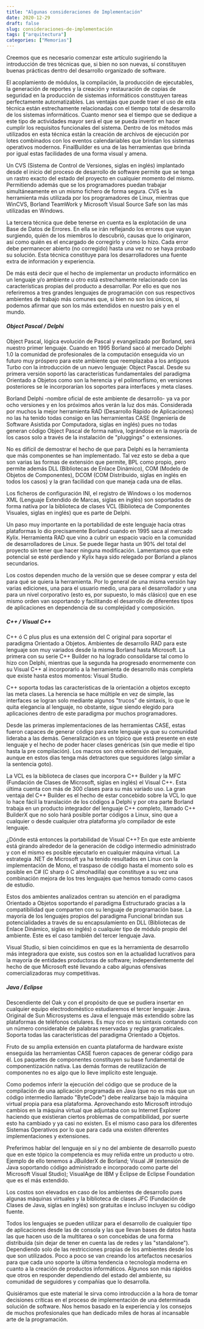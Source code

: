 ```yaml
---
title: "Algunas consideraciones de Implementación"
date: 2020-12-29
draft: false
slug: consideraciones-de-implementación
tags: ["arquitectura"]
categories: ["Memorias"]
---
```

Creemos que es necesario comenzar este artículo sugiriendo la introducción de tres técnicas que, si bien no son nuevas, sí constituyen buenas prácticas dentro del desarrollo organizado de software.

El acoplamiento de módulos, la compilación, la producción de ejecutables, la generación de reportes y la creación y restauración de copias de seguridad en la producción de sistemas informáticos constituyen tareas perfectamente automatizables. Las ventajas que puede traer el uso de esta técnica están estrechamente relacionadas con el tiempo total de desarrollo de los sistemas informáticos. Cuanto menor sea el tiempo que se dedique a este tipo de actividades mayor será el que se pueda invertir en hacer cumplir los requisitos funcionales del sistema. Dentro de los métodos más utilizados en esta técnica están la creación de archivos de ejecución por lotes combinados con los eventos calendariables que brindan los sistemas operativos modernos. FinalBuilder es una de las herramientas que brinda por igual estas facilidades de una forma visual y amena.

Un CVS (Sistema de Control de Versiones, siglas en inglés) implantado desde el inicio del proceso de desarrollo de software permite que se tenga un rastro exacto del estado del proyecto en cualquier momento del mismo. Permitiendo además que se los programadores puedan trabajar simultáneamente en un mismo fichero de forma segura. CVS es la herramienta más utilizada por los programadores de Linux, mientras que WinCVS, Borland TeamWork y Microsoft Visual Source Safe son las más utilizadas en Windows.

La tercera técnica que debe tenerse en cuenta es la explotación de una Base de Datos de Errores. En ella se irán reflejando los errores que vayan surgiendo, quién de los miembros lo descubrió, causas que lo originaron, así como quién es el encargado de corregirlo y cómo lo hizo. Cada error debe permanecer abierto (no corregido) hasta una vez no se haya probado su solución. Esta técnica constituye para los desarrolladores una fuente extra de información y experiencia.

De más está decir que el hecho de implementar un producto informático en un lenguaje y/o ambiente u otro está estrechamente relacionado con las características propias del producto a desarrollar. Por ello es que nos referiremos a tres grandes lenguajes de programación con sus respectivos ambientes de trabajo más comunes que, si bien no son los únicos, sí podemos afirmar que son los más extendidos en nuestro país y en el mundo.

##### Object Pascal / Delphi #####

Object Pascal, lógica evolución de Pascal y evangelizado por Borland, será nuestro primer lenguaje. Cuando en 1995 Borland sacó al mercado Delphi 1.0 la comunidad de profesionales de la computación enseguida vio un futuro muy próspero para este ambiente que reemplazaba a los antiguos Turbo con la introducción de un nuevo lenguaje: Object Pascal. Desde su primera versión soportó las características fundamentales del paradigma Orientado a Objetos como son la herencia y el polimorfismo, en versiones posteriores se le incorporarían los soportes para interfaces y meta clases.

Borland Delphi -nombre oficial de este ambiente de desarrollo- ya va por ocho versiones y en los próximos años verán la luz dos más. Considerada por muchos la mejor herramienta RAD (Desarrollo Rápido de Aplicaciones) no las ha tenido todas consigo en las herramientas CASE (Ingeniería de Software Asistida por Computadora, siglas en inglés) pues no todas generan código Object Pascal de forma nativa, lográndose en la mayoría de los casos solo a través de la instalación de "pluggings" o extensiones.

No es difícil de demostrar el hecho de que para Delphi es la herramienta que más componentes se han implementado. Tal vez esto se deba a que son varias las formas de extensión que permite, BPL como propio, pero permite además DLL (Bibliotecas de Enlace Dinámico), COM (Modelo de Objetos de Componentes), DCOM (COM Distribuido, siglas en inglés en todos los casos) y la gran facilidad con que maneja cada una de ellas.

Los ficheros de configuración INI, el registro de Windows o los modernos XML (Lenguaje Extendido de Marcas, siglas en inglés) son soportados de forma nativa por la biblioteca de clases VCL (Biblioteca de Componentes Visuales, siglas en inglés) que es parte de Delphi.

Un paso muy importante en la portabilidad de este lenguaje hacia otras plataformas lo dio precisamente Borland cuando en 1995 saca al mercado Kylix. Herramienta RAD que vino a cubrir un espacio vacío en la comunidad de desarrolladores de Linux. Se puede llegar hasta un 90% del total del proyecto sin tener que hacer ninguna modificación. Lamentamos que este potencial se esté perdiendo y Kylix haya sido relegado por Borland a planos secundarios.

Los costos dependen mucho de la versión que se desee comprar y esta del para qué se quiera la herramienta. Por lo general de una misma versión hay varias ediciones, una para el usuario medio, una para el desarrollador y una para un nivel corporativo (esto es, por supuesto, lo más clásico) que en ese mismo orden van soportando y facilitando el desarrollo de diferentes tipos de aplicaciones en dependencia de su complejidad y composición.

##### C++ / Visual C++ #####

C++ ó C plus plus es una extensión del C original para soportar el paradigma Orientado a Objetos. Ambientes de desarrollo RAD para este lenguaje son muy variados desde la misma Borland hasta Microsoft. La primera con su serie C++ Builder no ha logrado consolidarse tal como lo hizo con Delphi, mientras que la segunda ha progresado enormemente con su Visual C++ al incorporarlo a la herramienta de desarrollo más completa que existe hasta estos momentos: Visual Studio.

C++ soporta todas las características de la orientación a objetos excepto las meta clases. La herencia se hace múltiple en vez de simple, las interfaces se logran solo mediante algunos "trucos" de sintaxis, lo que le quita elegancia al lenguaje, no obstante, sigue siendo elegido para aplicaciones dentro de este paradigma por muchos programadores.

Desde las primeras implementaciones de las herramientas CASE, estas fueron capaces de generar código para este lenguaje ya que su comunidad lideraba a las demás. Generalización es un tópico que está presente en este lenguaje y el hecho de poder hacer clases genéricas (sin que medie el tipo hasta la pre compilación). Los macros son otra extensión del lenguaje, aunque en estos días tenga más detractores que seguidores (algo similar a la sentencia goto).

La VCL es la biblioteca de clases que incorpora C++ Builder y la MFC (Fundación de Clases de Microsoft, siglas en inglés) el Visual C++. Esta última cuenta con más de 300 clases para su más variado uso. La gran ventaja del C++ Builder es el hecho de estar concebido sobre la VCL lo que lo hace fácil la translación de los códigos a Delphi y por otra parte Borland trabaja en un producto integrador del lenguaje C++ completo, llamado C++ BuilderX que no solo hará posible portar códigos a Linux, sino que a cualquier o desde cualquier otra plataforma y/o compilador de este lenguaje.

¿Dónde está entonces la portabilidad de Visual C++? En que este ambiente está girando alrededor de la generación de código intermedio administrado y con el mismo es posible ejecutarlo en cualquier máquina virtual. La estrategia .NET de Microsoft ya ha tenido resultados en Linux con la implementación de Mono, el traspaso de código hasta el momento solo es posible en C# (C sharp ó C almohadilla) que constituye a su vez una combinación mejora de los tres lenguajes que hemos tomado como casos de estudio.

Estos dos ambientes analizados centran su atención en el paradigma Orientado a Objetos soportando el paradigma Estructurado gracias a la compatibilidad que comparten con su lenguaje de programación base. La mayoría de los lenguajes propios del paradigma Funcional brindan sus potencialidades a través de su encapsulamiento en DLL (Bibliotecas de Enlace Dinámico, siglas en inglés) o cualquier tipo de módulo propio del ambiente. Este es el caso también del tercer lenguaje Java.

Visual Studio, si bien coincidimos en que es la herramienta de desarrollo más integradora que existe, sus costos son en la actualidad lucrativos para la mayoría de entidades productoras de software; independientemente del hecho de que Microsoft esté llevando a cabo algunas ofensivas comercializadoras muy competitivas.

##### Java / Eclipse #####

Descendiente del Oak y con el propósito de que se pudiera insertar en cualquier equipo electrodoméstico estudiaremos el tercer lenguaje: Java. Original de Sun Microsystems es Java el lenguaje más extendido sobre las plataformas de teléfonos celulares. Es muy rico en su sintaxis contando con un número considerable de palabras reservadas y reglas gramaticales. Soporta todas las características del paradigma Orientado a Objetos.

Fruto de su amplia extensión en cuanta plataforma de hardware existe enseguida las herramientas CASE fueron capaces de generar código para él. Los paquetes de componentes constituyen su base fundamental de componentización nativa. Las demás formas de reutilización de componentes no es algo que lo lleve implícito este lenguaje.

Como podemos inferir la ejecución del código que se produce de la compilación de una aplicación programada en Java (que no es más que un código intermedio llamado "ByteCode") debe realizarse bajo la máquina virtual propia para esa plataforma. Aprovechando esto Microsoft introdujo cambios en la máquina virtual que adjuntaba con su Internet Explorer haciendo que existieran ciertos problemas de compatibilidad, por suerte esto ha cambiado y ya casi no existen. Es el mismo caso para los diferentes Sistemas Operativos por lo que para cada una existen diferentes implementaciones y extensiones.

Preferimos hablar del lenguaje en sí y no del ambiente de desarrollo puesto que en este tópico la competencia es muy reñida entre un producto u otro. Ejemplo de ello tenemos a JBuilderX de Borland; Visual J# (extensión de Java soportando código administrado e incorporado como parte del Microsoft Visual Studio); VisualAge de IBM y Eclipse de Eclipse Foundation que es el más extendido.

Los costos son elevados en caso de los ambientes de desarrollo pues algunas máquinas virtuales y la biblioteca de clases JFC (Fundación de Clases de Java, siglas en inglés) son gratuitas e incluso incluyen su código fuente.

Todos los lenguajes se pueden utilizar para el desarrollo de cualquier tipo de aplicaciones desde las de consola y las que llevan bases de datos hasta las que hacen uso de la multitarea o son concebidas de una forma distribuida (sin dejar de tener en cuenta las de redes y las "standalone"). Dependiendo solo de las restricciones propias de los ambientes desde los que son utilizados. Poco a poco se van creando los artefactos necesarios para que cada uno soporte la última tendencia o tecnología moderna en cuanto a la creación de productos informáticos. Algunos son más rápidos que otros en responder dependiendo del estado del ambiente, su comunidad de seguidores y compañías que lo desarrolla.

Quisiéramos que este material le sirva como introducción a la hora de tomar decisiones críticas en el proceso de implementación de una determinada solución de software. Nos hemos basado en la experiencia y los consejos de muchos profesionales que han dedicado miles de horas al incansable arte de la programación.
